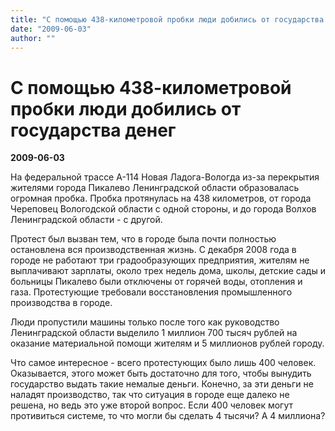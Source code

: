 ```yaml
---
title: "С помощью 438-километровой пробки люди добились от государства денег"
date: "2009-06-03"
author: ""
---
```


# С помощью 438-километровой пробки люди добились от государства денег

**2009-06-03** 

На федеральной трассе А-114 Новая Ладога-Вологда из-за перекрытия жителями города Пикалево Ленинградской области образовалась огромная пробка. Пробка протянулась на 438 километров, от города Череповец Вологодской области с одной стороны, и до города Волхов Ленинградской области - с другой.

Протест был вызван тем, что в городе была почти полностью остановлена вся производственная жизнь. С декабря 2008 года в городе не работают три градообразующих предприятия, жителям не выплачивают зарплаты, около трех недель дома, школы, детские сады и больницы Пикалево были отключены от горячей воды, отопления и газа. Протестующие требовали восстановления промышленного производства в городе.

Люди пропустили машины только после того как руководство Ленинградской области выделило 1 миллион 700 тысяч рублей на оказание материальной помощи жителям и 5 миллионов рублей городу.

Что самое интересное - всего протестующих было лишь 400 человек. Оказывается, этого может быть достаточно для того, чтобы вынудить государство выдать такие немалые деньги. Конечно, за эти деньги не наладят производство, так что ситуация в городе еще далеко не решена, но ведь это уже второй вопрос. Если 400 человек могут противиться системе, то что могли бы сделать 4 тысячи? А 4 миллиона?